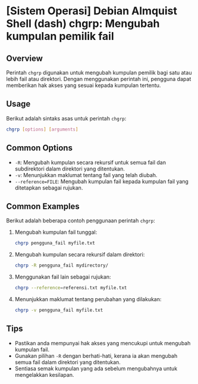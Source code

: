 # [Sistem Operasi] Debian Almquist Shell (dash) chgrp: Mengubah kumpulan pemilik fail

## Overview
Perintah `chgrp` digunakan untuk mengubah kumpulan pemilik bagi satu atau lebih fail atau direktori. Dengan menggunakan perintah ini, pengguna dapat memberikan hak akses yang sesuai kepada kumpulan tertentu.

## Usage
Berikut adalah sintaks asas untuk perintah `chgrp`:

```bash
chgrp [options] [arguments]
```

## Common Options
- `-R`: Mengubah kumpulan secara rekursif untuk semua fail dan subdirektori dalam direktori yang ditentukan.
- `-v`: Menunjukkan maklumat tentang fail yang telah diubah.
- `--reference=FILE`: Mengubah kumpulan fail kepada kumpulan fail yang ditetapkan sebagai rujukan.

## Common Examples
Berikut adalah beberapa contoh penggunaan perintah `chgrp`:

1. Mengubah kumpulan fail tunggal:
   ```bash
   chgrp pengguna_fail myfile.txt
   ```

2. Mengubah kumpulan secara rekursif dalam direktori:
   ```bash
   chgrp -R pengguna_fail mydirectory/
   ```

3. Menggunakan fail lain sebagai rujukan:
   ```bash
   chgrp --reference=referensi.txt myfile.txt
   ```

4. Menunjukkan maklumat tentang perubahan yang dilakukan:
   ```bash
   chgrp -v pengguna_fail myfile.txt
   ```

## Tips
- Pastikan anda mempunyai hak akses yang mencukupi untuk mengubah kumpulan fail.
- Gunakan pilihan `-R` dengan berhati-hati, kerana ia akan mengubah semua fail dalam direktori yang ditentukan.
- Sentiasa semak kumpulan yang ada sebelum mengubahnya untuk mengelakkan kesilapan.